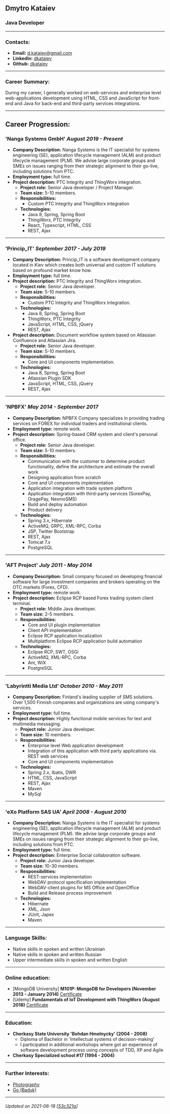 ## Dmytro Kataiev
### Java Developer

___

### Contacts:
* __Email:__ [d.kataiev@gmail.com](mailto:d.kataiev@gmail.com)
* __LinkedIn:__ [dkataiev](https://www.linkedin.com/in/dkataiev)
* __Github:__ [dkataiev](https://github.com/dkataiev)

___

### Career Summary:
During my career, I generally worked on web-services and enterprise level web-applications development using HTML, CSS and JavaScript for front-end and Java for back-end and third-party services integrations.

___

## Career Progression:
### 'Nanga Systems GmbH' *August 2019 - Present*
* __Company Description:__ Nanga Systems is the IT specialist for systems engineering (SE), application lifecycle management (ALM) and product lifecycle management (PLM). We advise large corporate groups and SMEs on issues ranging from their strategic alignment to their go-live, including solutions from PTC.
* __Employment type:__ full time.
* __Project description:__ PTC Integrity and ThingWorx integration.
	* __Project role:__ Senior Java developer / Project Manager.
	* __Team size:__ 5-10 members.
	* __Responsibilities:__ 
		* Custom PTC Integrity and ThingWorx integration
	* __Technologies:__ 
		* Java 8, Spring, Spring Boot
		* ThingWorx, PTC Integrity
		* React, Typescript, HTML, CSS
		* REST, Ajax

___

### 'Princip_IT' *September 2017 - July 2019*
* __Company Description:__ Princip_IT is a software development company located in Kiev which creates both universal and custom IT solutions based on profound market know how.
* __Employment type:__ full time.
* __Project description:__ PTC Integrity and ThingWorx integration.
	* __Project role:__ Senior Java developer.
	* __Team size:__ 5-10 members.
	* __Responsibilities:__ 
		* Custom PTC Integrity and ThingWorx integration.
	* __Technologies:__ 
		* Java 8, Spring, Spring Boot
		* ThingWorx, PTC Integrity
		* JavaScript, HTML, CSS, jQuery
		* REST, Ajax
* __Project description:__ Document workflow system based on Atlassian Confluence and Atlassian Jira.
	* __Project role:__ Senior Java developer.
	* __Team size:__ 5-10 members.
	* __Responsibilities:__ 
		* Core and UI components implementation.
	* __Technologies:__ 
		* Java 8, Spring, Spring Boot
		* Atlassian Plugin SDK
		* JavaScript, HTML, CSS, jQuery
		* REST, Ajax

___

### 'NPBFX' *May 2014 - September 2017*
* __Company Description:__ NPBFX Company specializes in providing trading services on FOREX for individual traders and institutional clients.
* __Employment type:__ remote work.
* __Project description:__ Spring-based CRM system and client's personal office.
	* __Project role:__ Senior Java developer.
	* __Team size:__ 5-10 members.
	* __Responsibilities:__ 
		* Communication with the customer to determine product functionality, define the architecture and estimate the overall work
		* Designing application from scratch
		* Core and UI components implementation
		* Application integration with trade system platform
		* Application integration with third-party services (SorexPay, OragePay, NexmoSMS)
		* Build and deploy automation
		* Product delivery
	* __Technologies:__ 
		* Spring 3.x, Hibernate
		* ActiveMQ, GRPC, XML-RPC, Corba
		* JSP, Twitter Bootstrap
		* REST, Ajax
		* Tomcat 7.x
		* PostgreSQL

___

### 'AFT Project' *July 2011 - May 2014*
* __Company Description:__ Small company focused on developing financial software for large investment companies and brokers operating on the OTC markets (Forex, CFD).
* __Employment type:__ remote work.
* __Project description:__ Eclipse RCP based Forex trading system client terminal.
	* __Project role:__ Middle Java developer.
	* __Team size:__ 2-5 members.
	* __Responsibilities:__ 
		* Core and UI plugin implementation
		* Client API implementation
		* Eclipse RCP application localization
		* Multiplatform Eclipse RCP application build automation
	* __Technologies:__ 
		* Eclipse RCP, SWT, OSGi
		* ActiveMQ, XML-RPC, Corba
		* Ant, WiX
		* PostgreSQL

___

### 'Labyrintti Media Ltd' *October 2010 - May 2011*
* __Company Description:__ Finland's leading supplier of SMS solutions. Over 1,500 Finnish companies and organizations are using company's services.
* __Employment type:__ full time.
* __Project description:__ Highly functional mobile services for text and multimedia messaging.
	* __Project role:__ Junior Java developer.
	* __Team size:__ 10 members.
	* __Responsibilities:__ 
		* Enterprise level Web application development
		* Integration of this application with third party applications via. REST web services
		* Core and UI components implementation
	* __Technologies:__ 
		* Spring 2.x, Ibatis, DWR
		* HTML, CSS, JavaScript
		* REST, Ajax
		* Maven
		* MySql

___

### 'eXo Platform SAS UA' *April 2008 - August 2010*
* __Company Description:__ Nanga Systems is the IT specialist for systems engineering (SE), application lifecycle management (ALM) and product lifecycle management (PLM). We advise large corporate groups and SMEs on issues ranging from their strategic alignment to their go-live, including solutions from PTC.
* __Employment type:__ full time.
* __Project description:__ Enterprise Social collaboration software.
	* __Project role:__ Junior Java developer.
	* __Team size:__ 10-30 members.
	* __Responsibilities:__ 
		* REST-services implementation
		* WebDAV protocol specification implementation
		* WebDAV-client plugins for MS Office and OpenOffice
		* Build and Release process improvement
	* __Technologies:__ 
		* Hibernate
		* XML, Json
		* JUnit, Japex
		* Maven

___

### Language Skills:
* Native skills in spoken and written Ukrainian
* Native skills in spoken and written Russian
* Upper intermediate skills in spoken and written English

___

### Online education:
* [MongoDB University] __M101P: MongoDB for Developers (November 2013 - January 2014)__ [Certificate](https://s3.amazonaws.com/edu-cert.10gen.com/downloads/566ffd62c0d647e89c136dab5ad86a49/Certificate.pdf) 
* [Udemy] __Fundamentals of IoT Development with ThingWorx (August 2018)__ [Certificate](https://udemy-certificate.s3.amazonaws.com/pdf/UC-17U79RE4.pdf) 

___

### Education:
* __Cherkasy State University 'Bohdan Hmelnycky' (2004 - 2008)__
	* Diploma of Bachelor in 'Intellectual systems of decision-making'
	* I participated in additional workshops where got an experience of software development process using concepts of TDD, XP and Agile
* __Cherkasy Specialized school #17 (1994 - 2004)__


___

### Further Interests:
* [Photography](https://dk.gallery)
* [Go (Baduk)](https://www.gokgs.com/graphPage.jsp?user=dkataiev)

___

###### Updated on 2021-06-18 [[53c321a](https://github.com/dkataiev/cv/commit/53c321a2139476ab4d30425b0e16cfb8c8cd53f1)]